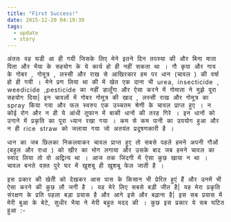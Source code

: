 ```yaml
---
title: "First Success!"
date: 2015-12-20 04:19:39
tags:
  - update
  - story
---
```


<div style="letter-spacing: 1px;word-spacing: 4px">
<p>
अंततः वह घडी आ ही गयी जिसके लिए मेने इतने दिन तपस्या की और बिना माता पिता और भैया के सहयोग के ये कार्य हो ही नहीं सकता था । गौ कृपा और गाय के गोबर , गोमूत्र , लस्सी और राख से आखिरकार हम पर धान (चावल ) की वर्षा हो ही गयी । मेने प्रण लिया था की में खेत एक दाना भी urea, insecticide , weedicide ,pesticide का नहीं डालूँगा और ऐसा करने में गोमाता ने मुझे पूरा सहयोग दिया| इन चावलों में गोबर गोमूत्र की खाद , लस्सी राख और गोमूत्र का spray किया गया और फल स्वरुप एक उच्चतम श्रेणी के चावल प्राप्त हुए । न कोई रोग और न ही ये आंधी तूफान में बाकी धानों की तरह गिरे । इन धानों को उगाने में प्रकृति का पूरा ध्यान रखा गया । कम से कम पानी का उपयोग हुआ और न ही rice straw को जलाया गया जो अतयंत प्रदूषणकारी है ।
</p>

<p>
धान का जब छिलका निकलवाकर चावल प्राप्त हुए तो सबसे पहले हमने अपनी गौओं (बहुल और राधा ) को खीर का भोग लगाया और उसके बाद जब हमने चावल का स्वाद लिया तो वो अद्वित्य था । आज तक जिंदगी में ऐसा कुछ खाया न था । चावल बनते वक़्त पुरे घर में खुशबू ही खुशबू फेल जाती है ।
</p>

<p>इस प्रकार की खेतीे को देखकर आस पास के किसान भी प्रेरित हुएं हैं और उनमें भी ऐसा करने की कुछ लौ जगी है । यह मेरे लिए सबसे बड़ी जीत है| यह मेरा प्रकृति संरक्षण के प्रति पहला बड़ा प्रयास है और आगे इसे और बढ़ाना है| इस सब प्रयास में मेरी बुआ के बेटे, सुधीर भैया ने मेरी बहुत मदद की । कुछ इस प्रकार ये सब घटित हुआ :-
</p>

</div>

<div class="img-container  cols--3">
	<img src="/images/2015/12/ploughing.jpg" alt="" class="img-container__img">
	<img src="/images/2015/12/flatting.jpg" alt="" class="img-container__img">
	<img src="/images/2015/12/waterwater.jpg" alt="" class="img-container__img">
	<img src="/images/2015/12/plant.jpg" alt="" class="img-container__img">
	<img src="/images/2015/12/seeds.jpg" alt="" class="img-container__img">
	<img src="/images/2015/12/lassi.jpg" alt="" class="img-container__img">
	<img src="/images/2015/12/spray.jpg" alt="" class="img-container__img">
	<img src="/images/2015/12/fasal.jpg" alt="" class="img-container__img">
	<img src="/images/2015/12/thrashing.jpg" alt="" class="img-container__img">
	<img src="/images/2015/12/dhaan.jpg" alt="" class="img-container__img">
	<img src="/images/2015/12/annapurna.jpg" alt="" class="img-container__img">
	<img src="/images/2015/12/gaays.jpg" alt="" class="img-container__img">
	<img src="/images/2015/12/selfie.jpg" alt="" class="img-container__img">
</div>
